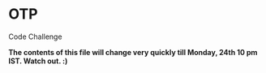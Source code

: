 # OTP
Code Challenge

**The contents of this file will change very quickly till Monday, 24th 10 pm IST. Watch out. :)**
